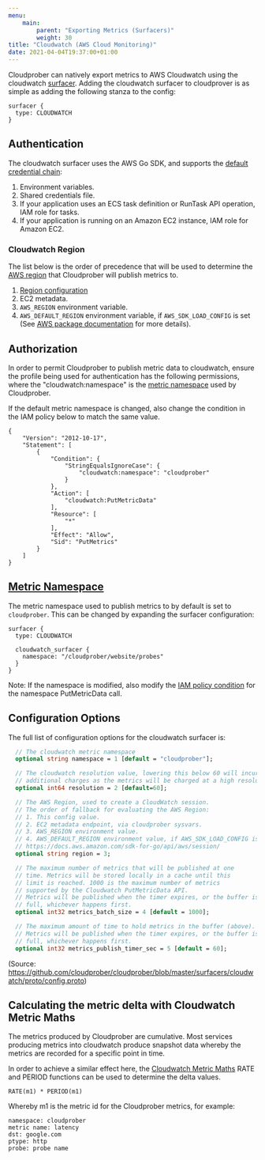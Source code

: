 ```yaml
---
menu:
    main:
        parent: "Exporting Metrics (Surfacers)"
        weight: 30
title: "Cloudwatch (AWS Cloud Monitoring)"
date: 2021-04-04T19:37:00+01:00
---
```

Cloudprober can natively export metrics to AWS Cloudwatch using the cloudwatch [surfacer](/surfacers/overview). Adding the cloudwatch surfacer to cloudprover is as simple as adding the following stanza to the config:

```
surfacer {
  type: CLOUDWATCH
}
```

## Authentication

The cloudwatch surfacer uses the AWS Go SDK, and supports the [default credential chain](https://docs.aws.amazon.com/sdk-for-go/v2/developer-guide/configuring-sdk.html):

1. Environment variables.
2. Shared credentials file.
3. If your application uses an ECS task definition or RunTask API operation, IAM role for tasks.
4. If your application is running on an Amazon EC2 instance, IAM role for Amazon EC2.

### Cloudwatch Region

The list below is the order of precedence that will be used to determine the [AWS region](https://docs.aws.amazon.com/AWSEC2/latest/UserGuide/using-regions-availability-zones.html) that Cloudprober will publish metrics to.

1. [Region configuration](#configuration-options)
2. EC2 metadata.
3. `AWS_REGION` environment variable.
4. `AWS_DEFAULT_REGION` environment variable, if `AWS_SDK_LOAD_CONFIG` is set (See [AWS package documentation](https://docs.aws.amazon.com/sdk-for-go/api/aws/session/) for more details).

## Authorization

In order to permit Cloudprober to publish metric data to cloudwatch, ensure the profile being used for authentication has the following permissions, where the "cloudwatch:namespace" is the [metric namespace](#metric-namespace) used by Cloudprober.

If the default metric namespace is changed, also change the condition in the IAM policy below to match the same value.

```
{
    "Version": "2012-10-17",
    "Statement": [
        {
            "Condition": {
                "StringEqualsIgnoreCase": {
                    "cloudwatch:namespace": "cloudprober"
                }
            },
            "Action": [
                "cloudwatch:PutMetricData"
            ],
            "Resource": [
                "*"
            ],
            "Effect": "Allow",
            "Sid": "PutMetrics"
        }
    ]
}
```

## [Metric Namespace](https://docs.aws.amazon.com/AmazonCloudWatch/latest/monitoring/cloudwatch_concepts.html#Namespace)

The metric namespace used to publish metrics to by default is set to `cloudprober`. This can be changed by expanding the surfacer configuration:

```
surfacer {
  type: CLOUDWATCH

  cloudwatch_surfacer {
    namespace: "/cloudprober/website/probes"
  }
}
```

Note: If the namespace is modified, also modify the [IAM policy condition](#authorization) for the namespace PutMetricData call.

## Configuration Options

The full list of configuration options for the cloudwatch surfacer is:

```protobuf
  // The cloudwatch metric namespace
  optional string namespace = 1 [default = "cloudprober"];

  // The cloudwatch resolution value, lowering this below 60 will incur
  // additional charges as the metrics will be charged at a high resolution rate.
  optional int64 resolution = 2 [default=60];

  // The AWS Region, used to create a CloudWatch session.
  // The order of fallback for evaluating the AWS Region:
  // 1. This config value.
  // 2. EC2 metadata endpoint, via cloudprober sysvars.
  // 3. AWS_REGION environment value.
  // 4. AWS_DEFAULT_REGION environment value, if AWS_SDK_LOAD_CONFIG is set.
  // https://docs.aws.amazon.com/sdk-for-go/api/aws/session/
  optional string region = 3;

  // The maximum number of metrics that will be published at one
  // time. Metrics will be stored locally in a cache until this 
  // limit is reached. 1000 is the maximum number of metrics
  // supported by the Cloudwatch PutMetricData API.
  // Metrics will be published when the timer expires, or the buffer is
  // full, whichever happens first.
  optional int32 metrics_batch_size = 4 [default = 1000]; 

  // The maximum amount of time to hold metrics in the buffer (above).
  // Metrics will be published when the timer expires, or the buffer is
  // full, whichever happens first. 
  optional int32 metrics_publish_timer_sec = 5 [default = 60];
```

(Source: https://github.com/cloudprober/cloudprober/blob/master/surfacers/cloudwatch/proto/config.proto)

## Calculating the metric delta with Cloudwatch Metric Maths

The metrics produced by Cloudprober are cumulative. Most services producing metrics into cloudwatch produce snapshot data whereby the metrics are recorded for a specific point in time.

In order to achieve a similar effect here, the [Cloudwatch Metric Maths](https://docs.aws.amazon.com/AmazonCloudWatch/latest/monitoring/using-metric-math.html) RATE and PERIOD functions can be used to determine the delta values.

```
RATE(m1) * PERIOD(m1)
```

Whereby m1 is the metric id for the Cloudprober metrics, for example:

```
namespace: cloudprober
metric name: latency
dst: google.com
ptype: http
probe: probe name
```
